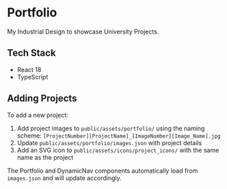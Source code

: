 # Portfolio

My Industrial Design to showcase University Projects.

## Tech Stack

- React 18
- TypeScript

## Adding Projects

To add a new project:

1. Add project images to `public/assets/portfolio/` using the naming scheme: `[ProjectNumber][ProjectName]_[ImageNumber][Image_Name].jpg`
2. Update `public/assets/portfolio/images.json` with project details
3. Add an SVG icon to `public/assets/icons/project_icons/` with the same name as the project

The Portfolio and DynamicNav components automatically load from `images.json` and will update accordingly.
